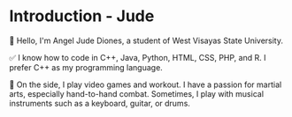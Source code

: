 # Introduction - Jude

:wave: Hello, I'm Angel Jude Diones, a student of West Visayas State University.

:white_check_mark: I know how to code in C++, Java, Python, HTML, CSS, PHP, and R. I prefer C++ as my programming language.

:man: On the side, I play video games and workout. I have a passion for martial arts, especially hand-to-hand combat. Sometimes, I play with musical instruments such as a keyboard, guitar, or drums.
